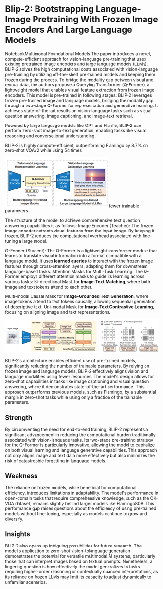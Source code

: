 # Blip-2: Bootstrapping Language-Image Pretraining With Frozen Image Encoders And Large Language Models

NotebookMultimodal Foundational Models The paper introduces a novel, compute-efficient approach for vision-language pre-training that uses existing pretrained image encoders and large language models (LLMs). BLIP-2 solves the high computational costs associated with vision-language pre-training by utilizing off-the-shelf pre-trained models and keeping them frozen during the process. To bridge the modality gap between visual and textual data, the authors propose a Querying Transformer
(Q-Former), a lightweight model that enables visual feature extraction from frozen image encoders. This model is pre-trained in following stages:
BLIP-2 leverages frozen pre-trained image and language models, bridging the modality gap through a two-stage Q-Former for representation and generative learning. It achieves state-of-the-art results on vision-language tasks such as visual question answering, image captioning, and image-text retrieval.

Powered by large language models like OPT and FlanT5, BLIP-2 can perform zero-shot image-to-text generation, enabling tasks like visual reasoning and conversational understanding.

BLIP-2 is highly compute-efficient, outperforming Flamingo by 8.7% on zero-shot VQAv2 while using 54 times

![0_image_0.png](0_image_0.png) fewer trainable parameters.

The structure of the model to achieve comprehensive text question answering capabilities is as follows:
Image Encoder (Teacher): The frozen image encoder extracts visual features from the input image. By keeping it frozen, BLIP-2 reduces the computational overhead associated with fine-tuning a large model.

Q-Former (Student): The Q-Former is a lightweight transformer module that learns to translate visual information into a format compatible with a language model. It uses **learned queries** to interact with the frozen image features through cross-attention layers, adapting them for downstream language-based tasks. Attention Masks for Multi-Task Learning: The Q-Former employs different attention masks to guide its learning across various tasks:
Bi-directional Mask for **Image-Text Matching**, where both image and text tokens attend to each other.

Multi-modal Causal Mask for **Image-Grounded Text Generation**, where image tokens attend to text tokens causally, allowing sequential generation of descriptive text. Uni-modal Mask for **Image-Text Contrastive Learning**, focusing on aligning image and text representations.

![1_image_0.png](1_image_0.png)

BLIP-2's architecture enables efficient use of pre-trained models, significantly reducing the number of trainable parameters. By relying on frozen image and language models, BLIP-2 effectively aligns vision and language modalities using fewer resources. The model's design allows for zero-shot capabilities in tasks like image captioning and visual question answering, where it demonstrates state-of-the-art performance. This approach outperforms previous models, such as Flamingo, by a substantial margin in zero-shot tasks while using only a fraction of the trainable parameters.

## Strength

By circumventing the need for end-to-end training, BLIP-2 represents a significant advancement in reducing the computational burden traditionally associated with vision-language tasks. Its two-stage pre-training strategy for the Q-Former is particularly innovative, allowing the model to capitalize on both visual learning and language generative capabilities. This approach not only aligns image and text data more effectively but also minimizes the risk of catastrophic forgetting in language models.

## Weakness

The reliance on frozen models, while beneficial for computational efficiency, introduces limitations in adaptability. The model's performance in open-domain tasks that require comprehensive knowledge, such as the OK-VQA dataset, remains slightly behind larger models like Flamingo80B. This performance gap raises questions about the efficiency of using pre-trained models without fine-tuning, especially as models continue to grow and diversify.

## Insights

BLIP-2 also opens up intriguing possibilities for future research. The model's application to zero-shot vision-tolanguage generation demonstrates the potential for versatile multimodal AI systems, particularly those that can interpret images based on textual prompts. Nonetheless, a lingering question is how effectively the model generalizes to tasks requiring higher-order reasoning or contextually nuanced interpretations, as its reliance on frozen LLMs may limit its capacity to adjust dynamically to unfamiliar scenarios.